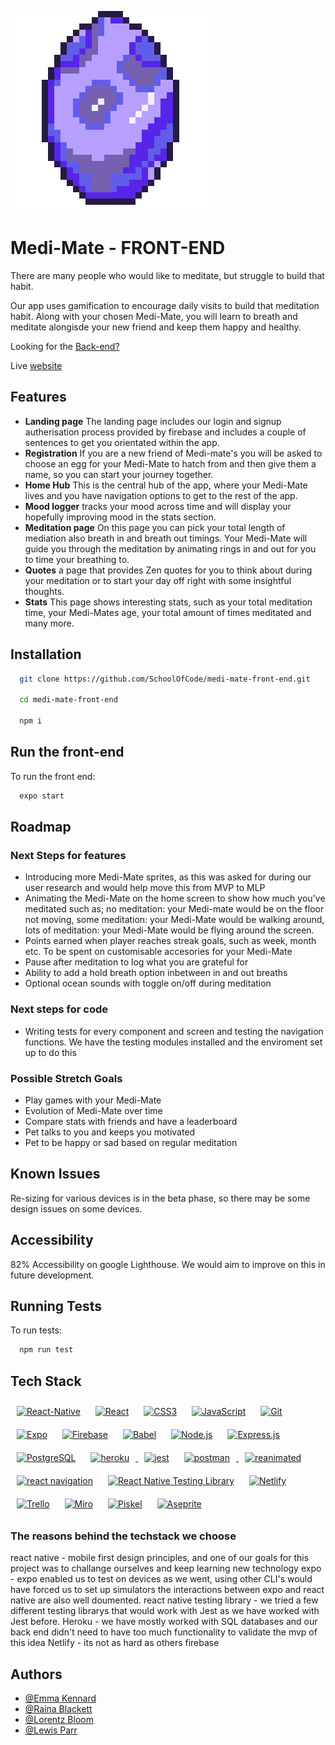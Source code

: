 
![Logo](./assets/Egg/EggHatch.gif)
# Medi-Mate - FRONT-END

There are many people who would like to meditate, but struggle to build that habit.


Our app uses gamification to encourage daily visits to build that meditation habit. Along with your chosen Medi-Mate, you will learn to breath and meditate alongisde your new friend and keep them happy and healthy.

Looking for the [Back-end?](https://github.com/SchoolOfCode/final-project_back-end-bootglampers)

Live [website](https://medi-mate.netlify.app/)


## Features
- **Landing page** The landing page includes our login and signup autherisation process provided by firebase and includes a couple of sentences to get you orientated within the app.
- **Registration** If you are a new friend of Medi-mate's you will be asked to choose an egg for your Medi-Mate to hatch from and then give them a name, so you can start your journey together.
- **Home Hub** This is the central hub of the app, where your Medi-Mate lives and you have navigation options to get to the rest of the app.
- **Mood logger**  tracks your mood across time and will display your hopefully improving mood in the stats section.
- **Meditation page** On this page you can pick your total length of mediation also breath in and breath out timings. Your Medi-Mate will guide you through the meditation by animating rings in and out for you to time your breathing to.
- **Quotes** a page that provides Zen quotes for you to think about during your meditation or to start your day off right with some insightful thoughts.
- **Stats** This page shows interesting stats, such as your total meditation time, your Medi-Mates age, your total amount of times meditated and many more.

## Installation

```bash
  git clone https://github.com/SchoolOfCode/medi-mate-front-end.git
  
  cd medi-mate-front-end
  
  npm i

```

## Run the front-end
To run the front end:

```bash
  expo start
```


## Roadmap
### Next Steps for features
- Introducing more Medi-Mate sprites, as this was asked for during our user research and would help move this from MVP to MLP
- Animating the Medi-Mate on the home screen to show how much you've meditated such as; no meditation: your Medi-mate would be on the floor not moving, some meditation: your Medi-Mate would be walking around, lots of meditation: your Medi-Mate would be flying around the screen.
- Points earned when player reaches streak goals, such as week, month etc. To be spent on customisable accesories for your Medi-Mate
- Pause after meditation to log what you are grateful for
- Ability to add a hold breath option inbetween in and out breaths
- Optional ocean sounds with toggle on/off during meditation

### Next steps for code
- Writing tests for every component and screen and testing the navigation functions. We have the testing modules installed and the enviroment set up to do this

### Possible Stretch Goals
- Play games with your Medi-Mate
- Evolution of Medi-Mate over time
- Compare stats with friends and have a leaderboard
- Pet talks to you and keeps you motivated
- Pet to be happy or sad based on regular meditation

## Known Issues
Re-sizing for various devices is in the beta phase, so there may be some design issues on some devices.

## Accessibility
82% Accessibility on google Lighthouse. We would aim to improve on this in future development.

## Running Tests
To run tests:

```bash
  npm run test
```

## Tech Stack

<div align="left">
<a href="https://reactnative.dev/" target="_blank"><img style="margin: 10px" src="https://svgarchive.com/wp-content/uploads/react-native.svg" alt="React-Native" height="50"/></a>
<a href="https://beta.reactjs.org/" target="_blank"><img style="margin: 10px" src="https://profilinator.rishav.dev/skills-assets/react-original-wordmark.svg" alt="React" height="50" /></a>
<a href="https://www.w3schools.com/css/" target="_blank"><img style="margin: 10px" src="https://profilinator.rishav.dev/skills-assets/css3-original-wordmark.svg" alt="CSS3" height="50" /></a>
<a href="https://www.javascript.com/" target="_blank"><img style="margin: 10px" src="https://profilinator.rishav.dev/skills-assets/javascript-original.svg" alt="JavaScript" height="50" /></a>
<a href="https://github.com/" target="_blank"><img style="margin: 10px" src="https://profilinator.rishav.dev/skills-assets/git-scm-icon.svg" alt="Git" height="50" /></a>
<a href="https://docs.expo.dev/" target="_blank"><img style="margin: 10px" src="https://www.vectorlogo.zone/logos/expoio/expoio-ar21.svg" alt="Expo" height="50"/></a>
<a href="https://firebase.google.com/" target="_blank"><img style="margin: 10px" src="https://cdn4.iconfinder.com/data/icons/google-i-o-2016/512/google_firebase-2-128.png" alt="Firebase" height="50"/></a>
<a href="https://babeljs.io/" target="_blank"><img style="margin: 10px" src="https://d33wubrfki0l68.cloudfront.net/7a197cfe44548cc1a3f581152af70a3051e11671/78df8/img/babel.svg" alt="Babel" height="50"/></a>
<a href="https://nodejs.org/" target="_blank"><img style="margin: 10px" src="https://www.vectorlogo.zone/logos/nodejs/nodejs-horizontal.svg" alt="Node.js" height="50" /></a>
<a href="https://expressjs.com/" target="_blank"><img style="margin: 10px" src="https://svg2raster.fileformat.info/vlz.jsp?svg=%2Flogos%2Fexpressjs%2Fexpressjs-ar21.svg" alt="Express.js" height="50" /></a>
<a href="https://www.postgresql.org/" target="_blank"><img style="margin: 10px" src="https://profilinator.rishav.dev/skills-assets/postgresql-original-wordmark.svg" alt="PostgreSQL" height="50" /></a>
<a href="https://heroku.com" target="_blank"> <img style="margin: 10px" src="https://github.com/jalbertsr/logo-badge-images/blob/master/img/rsz_heroku.png?raw=true" alt="heroku" height="50"/> </a>
<a href="https://jestjs.io" target="_blank"> <img style="margin: 10px" src="https://www.vectorlogo.zone/logos/jestjsio/jestjsio-icon.svg" alt="jest" height="50"/></a>
<a href="https://postman.com" target="_blank"> <img style="margin: 10px" src="https://www.vectorlogo.zone/logos/getpostman/getpostman-icon.svg" alt="postman" height="50"/> </a>
<a href="https://github.com/software-mansion/react-native-reanimated" target="_blank"><img style="margin: 10px" src="https://user-images.githubusercontent.com/16062886/117443145-ff868480-af37-11eb-8680-648bccf0d0ce.png" alt="reanimated" height="50"/></a>
<a href="https://reactnavigation.org/" target="_blank"><img style="margin: 10px" src="https://miro.medium.com/max/1400/1*OVxQLX_4Zr78m9YRW-FLqg.jpeg" alt="react navigation" height="50"/></a>
<a href="https://callstack.github.io/react-native-testing-library/" target="_blank"><img style="margin: 10px" src="https://callstack.github.io/react-native-testing-library/img/owl.png" alt="React Native Testing Library" height="50"/></a>
<a href="https://www.netlify.com/" target="_blank"><img style="margin: 10px" src="https://www.vectorlogo.zone/logos/netlify/netlify-ar21.svg" alt="Netlify" height="50"/></a>
<a href="https://trello.com/" target="_blank"><img style="margin: 10px" src="https://www.vectorlogo.zone/logos/trello/trello-ar21.svg" alt="Trello" height="50"/></a>
<a href="https://miro.com/" target="_blank"><img style="margin: 10px" src="https://cdn.worldvectorlogo.com/logos/miro-2.svg" alt="Miro" height="50"/></a>
<a href="https://www.piskelapp.com/" target="_blank"><img style="margin: 10px" src="https://www.piskelapp.com/static/resources/logo_transparent_small_compact.png" alt="Piskel" height="50"/></a>
<a href="https://www.aseprite.org/" target="_blank"><img style="margin: 10px" src="https://community.aseprite.org/uploads/default/original/1X/41b8dccda51104ccd560162c19a25b5671eef5f7.png" alt="Aseprite" height="50"/></a>
</div>

### The reasons behind the techstack we choose
react native - mobile first design principles, and one of our goals for this project was to challange ourselves and keep learning new technology
expo - expo enabled us to test on devices as we went, using other CLI's would have forced us to set up simulators the interactions between expo and react native are also well doumented.
react native testing library - we tried a few different testing librarys that would work with Jest as we have worked with Jest before.
Heroku - we have mostly worked with SQL databases and our back end didn't need to have too much functionality to validate the mvp of this idea
Netlify - its not as hard as others
firebase


## Authors

- [@Emma Kennard](https://github.com/Elkennard)
- [@Raina Blackett](https://github.com/chocorainaaa)
- [@Lorentz Bloom](https://github.com/Lauro235)
- [@Lewis Parr](https://github.com/Le-w-is)
